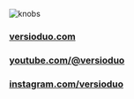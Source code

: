 ![knobs](versioduo/.github/blob/main/profile/knobs.jpg?raw=true)

### [versioduo.com](https://versioduo.com)

### [youtube.com/@versioduo](https://www.youtube.com/channel/UCSasQhCAfrQm1rSoA6l9oqQ)

### [instagram.com/versioduo](https://www.instagram.com/versioduo/)
